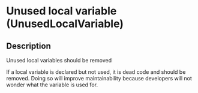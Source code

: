 # Unused local variable (UnusedLocalVariable)

<!-- Блоки выше заполняются автоматически, не трогать -->
## Description
Unused local variables should be removed

If a local variable is declared but not used, it is dead code and should be removed.
Doing so will improve maintainability because developers will not wonder what the variable is used for.
